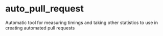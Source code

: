 auto_pull_request
=================

Automatic tool for measuring timings and taking other statistics to use in creating automated pull requests
